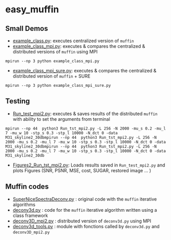 # easy_muffin

## Small Demos
- [example_class.py](easy_muffin_py/example_class.py): executes centralized version of  `muffin`
- [example_class_mpi.py](easy_muffin_py/example_class_mpi.py): executes & compares the centralized & distributed versions of `muffin` using MPI
```
mpirun --np 3 python example_class_mpi.py
```
- [example_class_mpi_sure.py](easy_muffin_py/example_class_mpi_sure.py): executes & compares the centralized & distributed version of `muffin` + SURE 
```
mpirun --np 3 python example_class_mpi_sure.py
```

## Testing
- [Run_test_mpi2.py](easy_muffin_py/Run_test_mpi2.py): executes & saves results of the distributed `muffin` with ability to set the arguments from terminal
``` 
mpirun --np 44  python3 Run_tst_mpi2.py -L 256 -N 2000 -mu_s 0.2 -mu_l 7 -mu_w 10 -stp_s 0.3 -stp_l 10000 -N_dct 0 -data M31_skyline2_30dbmpirun --np 44  python3 Run_tst_mpi2.py -L 256 -N 2000 -mu_s 0.2 -mu_l 7 -mu_w 10 -stp_s 0.3 -stp_l 10000 -N_dct 0 -data M31_skyline2_30dbmpirun --np 44  python3 Run_tst_mpi2.py -L 256 -N 2000 -mu_s 0.2 -mu_l 7 -mu_w 10 -stp_s 0.3 -stp_l 10000 -N_dct 0 -data M31_skyline2_30db
```
- [Figures2_Run_tst_mpi2.py](Run_test_mpi2.py/Figures2_Run_tst_mpi2.py): Loads results saved in `Run_test_mpi2.py` and plots  Figures (SNR, PSNR, MSE, cost, SUGAR, restored image ... )

## Muffin codes
- [SuperNiceSpectraDeconv.py](easy_muffin_py/SuperNiceSpectraDeconv.py) : original code with the `muffin` iterative algorithms
- [deconv3d.py](easy_muffin_py/deconv3d.py)  : code for the `muffin` iterative algorithm written using a class framework
- [deconv3D_mpi2.py](easy_muffin_py/deconv3D_mpi2.py)  : distributed version of `deconv3d.py` using MPI
- [deconv3d_tools.py](easy_muffin_py/deconv3d_tools.py)  : module with fonctions called by `deconv3d.py` and `deconv3D_mpi2.py`
